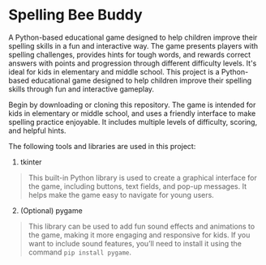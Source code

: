 # Spelling Bee Buddy
A Python-based educational game designed to help children improve their spelling skills in a fun and interactive way. The game presents players with spelling challenges, provides hints for tough words, and rewards correct answers with points and progression through different difficulty levels. It's ideal for kids in elementary and middle school.
This project is a Python-based educational game designed to help children improve their spelling skills through fun and interactive gameplay.

Begin by downloading or cloning this repository. The game is intended for kids in elementary or middle school, and uses a friendly interface to make spelling practice enjoyable. It includes multiple levels of difficulty, scoring, and helpful hints.

The following tools and libraries are used in this project:

1. tkinter  
> This built-in Python library is used to create a graphical interface for the game, including buttons, text fields, and pop-up messages. It helps make the game easy to navigate for young users.

2. (Optional) pygame  
> This library can be used to add fun sound effects and animations to the game, making it more engaging and responsive for kids. If you want to include sound features, you’ll need to install it using the command `pip install pygame`.
